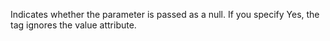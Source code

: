 Indicates whether the parameter is passed as a null. If you specify Yes, the tag ignores
	the value attribute.